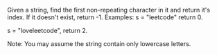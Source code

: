 Given a string, find the first non-repeating character in it and return it's index. If it doesn't exist, return -1. 
Examples: 
s = "leetcode"
return 0.

s = "loveleetcode",
return 2.

Note: You may assume the string contain only lowercase letters. 
